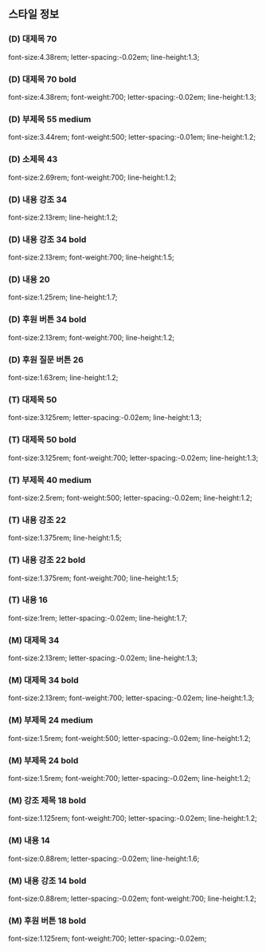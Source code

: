 ## 스타일 정보
<!-- desktop -->
### (D) 대제목 70
font-size:4.38rem; letter-spacing:-0.02em; line-height:1.3;
### (D) 대제목 70 bold
font-size:4.38rem; font-weight:700; letter-spacing:-0.02em; line-height:1.3;
### (D) 부제목 55 medium
font-size:3.44rem; font-weight:500; letter-spacing:-0.01em; line-height:1.2;
### (D) 소제목 43
font-size:2.69rem; font-weight:700; line-height:1.2;
### (D) 내용 강조 34
font-size:2.13rem; line-height:1.2;
### (D) 내용 강조 34 bold
font-size:2.13rem; font-weight:700; line-height:1.5;
### (D) 내용 20
font-size:1.25rem; line-height:1.7;
### (D) 후원 버튼 34 bold
font-size:2.13rem; font-weight:700; line-height:1.2;
### (D) 후원 질문 버튼 26
font-size:1.63rem; line-height:1.2;

<!-- tablet -->
### (T) 대제목 50
font-size:3.125rem; letter-spacing:-0.02em; line-height:1.3;
### (T) 대제목 50 bold
font-size:3.125rem; font-weight:700; letter-spacing:-0.02em; line-height:1.3;
### (T) 부제목 40 medium
font-size:2.5rem; font-weight:500; letter-spacing:-0.02em; line-height:1.2;
### (T) 내용 강조 22
font-size:1.375rem; line-height:1.5;
### (T) 내용 강조 22 bold
font-size:1.375rem; font-weight:700; line-height:1.5;
### (T) 내용 16
font-size:1rem; letter-spacing:-0.02em; line-height:1.7;


<!-- mobile -->
### (M) 대제목 34
font-size:2.13rem; letter-spacing:-0.02em; line-height:1.3;
### (M) 대제목 34 bold
font-size:2.13rem; font-weight:700; letter-spacing:-0.02em; line-height:1.3;
### (M) 부제목 24 medium
font-size:1.5rem; font-weight:500; letter-spacing:-0.02em; line-height:1.2;
### (M) 부제목 24 bold
font-size:1.5rem; font-weight:700; letter-spacing:-0.02em; line-height:1.2;
### (M) 강조 제목 18 bold
font-size:1.125rem; font-weight:700; letter-spacing:-0.02em; line-height:1.2;
### (M) 내용 14
font-size:0.88rem; letter-spacing:-0.02em; line-height:1.6;
### (M) 내용 강조 14 bold
font-size:0.88rem; letter-spacing:-0.02em; font-weight:700; line-height:1.2;
### (M) 후원 버튼 18 bold
font-size:1.125rem; font-weight:700; letter-spacing:-0.02em;
